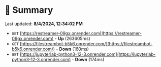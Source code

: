 # 📖 Summary
Last updated: **8/4/2024, 12:34:02 PM**

- `GET` [https://restreamer-09gx.onrender.com](https://restreamer-09gx.onrender.com) - **Up** (263605ms)
- `GET` [https://filestreambot-b5k6.onrender.com/](https://filestreambot-b5k6.onrender.com/) - **Down** (160ms)
- `GET` [https://jupyterlab-python3-12-3.onrender.com](https://jupyterlab-python3-12-3.onrender.com) - **Down** (174ms)
